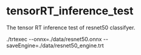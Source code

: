 # tensorRT_inference_test
The tensor RT inference test of resnet50 classifyer. 

./trtexec --onnx=./data/resnet50.onnx --saveEngine=./data/resnet50_engine.trt